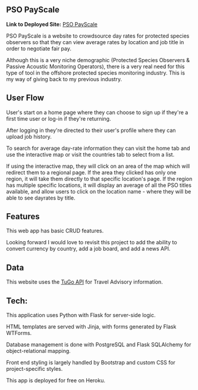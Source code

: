 ## PSO PayScale

**Link to Deployed Site:** [PSO PayScale](https://psopayscale.herokuapp.com/)

PSO PayScale is a website to crowdsource day rates for protected species observers so that they can view average rates by 
location and job title in order to negotiate fair pay.

Although this is a very niche demographic (Protected Species Observers & Passive Acoustic Monitoring Operators), 
there is a very real need for this type of tool in the offshore protected species monitoring industry.  This is my way of 
giving back to my previous industry.
## User Flow

User's start on a home page where they can choose to sign up if they're a first time user or log-in if they're returning.  

After logging in they're directed to their user's profile where they can upload job history.

To search for average day-rate information they can visit the home tab and use the interactive map or visit the countries 
tab to select from a list.

If using the interactive map, they will click on an area of the map which will redirect them to a regional page.  If the 
area they clicked has only 
one region, it will take them directly to that specific location's page.  If the region has multiple specific locations, 
it will display an average of
all the PSO titles available, and allow users to click on the location name - where they will be able to see dayrates by title.

## Features 

This web app has basic CRUD features.

Looking forward I would love to revisit this project to add the ability to convert currency by country, add a job board, 
and add a news API.

## Data  

This website uses the [TuGo API](https://developer.tugo.com/) for Travel Advisory information.
## Tech:

This application uses Python with Flask for server-side logic.

HTML templates are served with Jinja, with forms generated by Flask WTForms.

Database management is done with PostgreSQL and Flask SQLAlchemy for object-relational mapping.

Front end styling is largely handled by Bootstrap and custom CSS for project-specific styles.

This app is deployed for free on Heroku.

